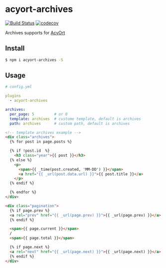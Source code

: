 # acyort-archives

[![Build Status](https://travis-ci.org/acyortjs/acyort-archives.svg?branch=master)](https://travis-ci.org/acyortjs/acyort-archives)
[![codecov](https://codecov.io/gh/acyortjs/acyort-archives/branch/master/graph/badge.svg)](https://codecov.io/gh/acyortjs/acyort-archives)

Archives supports for [AcyOrt](https://github.com/acyortjs/acyort)

## Install

```bash
$ npm i acyort-archives -S
```

## Usage

```yml
# config.yml

plugins
  - acyort-archives

archives:
  per_page: 5         # or 0
  template: archives  # custome template, default is archives
  path: archives      # custom path, default is archives
```

```html
<!-- template archives example -->
<div class="archives">
  {% for post in page.posts %}

  {% if !post.id  %}
    <h3 class="year">{{ post }}</h3>
  {% else %}
    <p>
      <span>{{ _time(post.created, 'MM-DD') }}</span>
      <a href="{{ _url(post.data.url) }}">{{ post.title }}</a>
    </p>
  {% endif %}

  {% endfor %}
</div>

<div class="pagination">
  {% if page.prev %}
  <a rel="prev" href="{{ _url(page.prev) }}">{{ _url(page.prev) }}</a>
  {% endif %}

  <span>{{ page.current }}</span>
  /
  <span>{{ page.total }}</span>

  {% if page.next %}
  <a rel="next" href="{{ _url(page.next) }}">{{ _url(page.next) }}</a>
  {% endif %}
</div>

```

